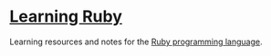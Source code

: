 # [Learning Ruby](https://brittni-and-the-polar-bear.github.io/learning-ruby/)

Learning resources and notes for the [Ruby programming language](https://www.ruby-lang.org/en/).
